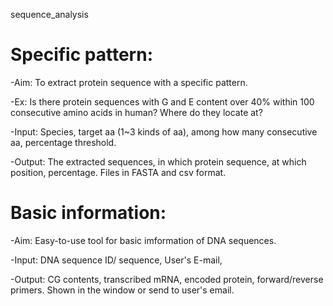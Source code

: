 sequence_analysis

# Specific pattern: 

-Aim: To extract protein sequence with a specific pattern. 

-Ex: Is there protein sequences with G and E content over 40% within 100 consecutive amino acids in human? Where do they locate at?  

-Input: Species, target aa (1~3 kinds of aa), among how many consecutive aa, percentage threshold.

-Output: The extracted sequences, in which protein sequence, at which position, percentage. Files in FASTA and csv format.

# Basic information:

-Aim: Easy-to-use tool for basic imformation of DNA sequences.

-Input: DNA sequence ID/ sequence, User's E-mail,

-Output: CG contents, transcribed mRNA, encoded protein, forward/reverse primers. Shown in the window or send to user's email.
